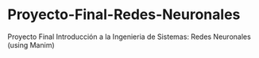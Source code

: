 # Proyecto-Final-Redes-Neuronales
Proyecto Final Introducción a la Ingenieria de Sistemas: Redes Neuronales (using Manim)

